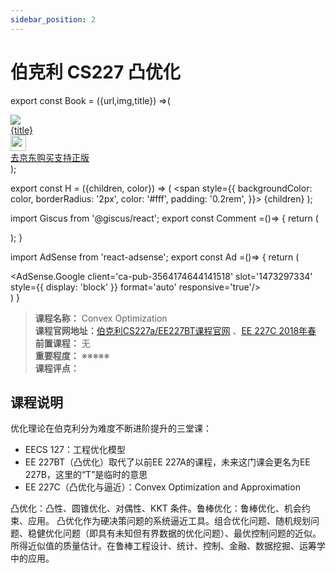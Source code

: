 ```yaml
---
sidebar_position: 2
---
```


# 伯克利 CS227 凸优化
export const Book = ({url,img,title}) =>(
<div class="bookitem">
  <a href={url} target="_blank" class="book-content">
    <div class="book-img">
      <img src={img} />
    </div>
    <div class="book-detail">
      <div class="book-title">{title}</div>
      <div class="boook-desc">
        <img width="25" height="25" src="https://hackweek-1251009918.cos.ap-shanghai.myqcloud.com/hackway/cs/jd.svg" />
        <div class="book-jd">去京东购买支持正版</div>
      </div>
    </div>
  </a>
  </div> 
);

export const H = ({children, color}) => (
  <span
    style={{
      backgroundColor: color,
      borderRadius: '2px',
      color: '#fff',
      padding: '0.2rem',
    }}>
    {children}
  </span>
);

import Giscus from '@giscus/react';
export const Comment =()=> {
  return (
   <div className="comments-container">
      <Giscus
        src="https://giscus.app/client.js"
        id="comments"
        repo="lidongyx/hackwaydoc"
        repoId="R_kgDOHUMOyA"
        category="Announcements"
        categoryId="DIC_kwDOHUMOyM4CPCtD"
        mapping="title"
        reactionsEnabled="1"
        emitMetadata="0"
        inputPosition="top"
        theme="light"
        lang="zh-CN"
        crossorigin="anonymous"
      />
    </div>
  );
}

import AdSense from 'react-adsense';
export const Ad =()=> {
  return (
    <div className="ad-container">
      <AdSense.Google
        client='ca-pub-3564174644141518'
        slot='1473297334'
        style={{ display: 'block' }}
        format='auto'
        responsive='true'/>
    </div>
  )
}




>**课程名称：** Convex Optimization     
**课程官网地址：**[伯克利CS227a/EE227BT课程官网](https://people.eecs.berkeley.edu/~elghaoui/Teaching/EE227BT/index.html) 、[EE 227C 2018年春](https://ee227c.github.io/) 
**前置课程：** 无  
**重要程度：** ※※※※※  
**课程评点：** 

## 课程说明
优化理论在伯克利分为难度不断进阶提升的三堂课：

- EECS 127：工程优化模型
- EE 227BT（凸优化）取代了以前EE 227A的课程，未来这门课会更名为EE 227B，这里的“T”是临时的意思
- EE 227C（凸优化与逼近）：Convex Optimization and Approximation


凸优化：凸性、圆锥优化、对偶性、KKT 条件。鲁棒优化：鲁棒优化、机会约束、应用。
凸优化作为硬决策问题的系统逼近工具。组合优化问题、随机规划问题、稳健优化问题（即具有未知但有界数据的优化问题）、最优控制问题的近似。所得近似值的质量估计。在鲁棒工程设计、统计、控制、金融、数据挖掘、运筹学中的应用。


<Comment></Comment>
